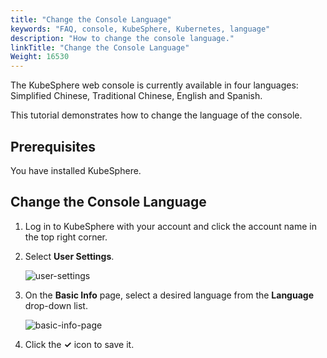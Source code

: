 ```yaml
---
title: "Change the Console Language"
keywords: "FAQ, console, KubeSphere, Kubernetes, language"
description: "How to change the console language."
linkTitle: "Change the Console Language"
Weight: 16530
---
```


The KubeSphere web console is currently available in four languages: Simplified Chinese, Traditional Chinese, English and Spanish.

This tutorial demonstrates how to change the language of the console.

## **Prerequisites**

You have installed KubeSphere.

## Change the Console Language

1. Log in to KubeSphere with your account and click the account name in the top right corner.

2. Select **User Settings**.

   ![user-settings](/images/docs/faq/kubesphere-web-console/change-console-language/user-settings.jpg)

3. On the **Basic Info** page, select a desired language from the **Language** drop-down list.

   ![basic-info-page](/images/docs/faq/kubesphere-web-console/change-console-language/basic-info-page.jpg)

4. Click the **✓** icon to save it.